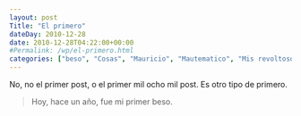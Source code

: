```yaml
---
layout: post
Title: "El primero"
dateDay: 2010-12-28
date: 2010-12-28T04:22:00+00:00
#Permalink: /wp/el-primero.html
categories: ["beso", "Cosas", "Mauricio", "Mautematico", "Mis revoltosos pensamientos", "The Heart"]
---
```


<p>No, no el primer post, o el primer mil ocho mil post. Es otro tipo de primero.</p>
<blockquote><p>Hoy, hace un año, fue mi primer beso.</p></blockquote>
